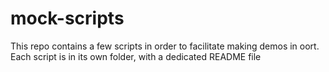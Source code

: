 # mock-scripts

This repo contains a few scripts in order to facilitate making demos in oort.
Each script is in its own folder, with a dedicated README file
